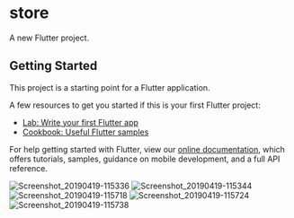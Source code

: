 # store

A new Flutter project.

## Getting Started

This project is a starting point for a Flutter application.

A few resources to get you started if this is your first Flutter project:

- [Lab: Write your first Flutter app](https://flutter.io/docs/get-started/codelab)
- [Cookbook: Useful Flutter samples](https://flutter.io/docs/cookbook)

For help getting started with Flutter, view our 
[online documentation](https://flutter.io/docs), which offers tutorials, 
samples, guidance on mobile development, and a full API reference.

![Screenshot_20190419-115336](https://user-images.githubusercontent.com/42466561/56412249-40ed5e00-62a3-11e9-8e1d-2d2df72e568a.png)
![Screenshot_20190419-115344](https://user-images.githubusercontent.com/42466561/56412260-46e33f00-62a3-11e9-8cfd-e50487587bc8.png)
![Screenshot_20190419-115718](https://user-images.githubusercontent.com/42466561/56412269-4c408980-62a3-11e9-8792-19ab2ff23b58.png)
![Screenshot_20190419-115724](https://user-images.githubusercontent.com/42466561/56412273-52366a80-62a3-11e9-8c18-6220394a71d6.png)
![Screenshot_20190419-115738](https://user-images.githubusercontent.com/42466561/56412280-56fb1e80-62a3-11e9-92a8-cae5a84e2502.png)
